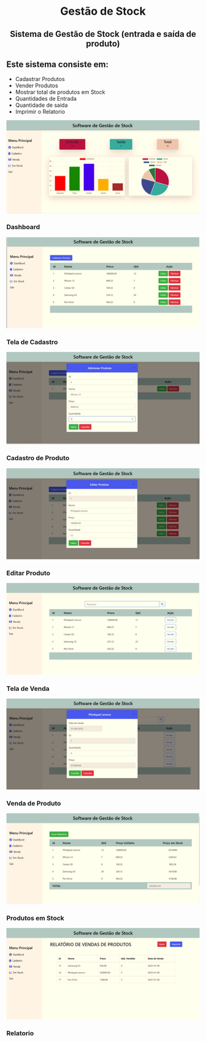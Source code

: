 <h1 align="center">
     Gestão de Stock 
</h1>
 <h2 align="center">
     Sistema de Gestão de Stock (entrada e saída de produto) 
</h2>


 ## Este sistema consiste em:
 - Cadastrar Produtos
 - Vender Produtos
 - Mostrar total de produtos em Stock
 - Quantidades de Entrada
 - Quantidade de saida
 - Imprimir o Relatorio


![](./.tumbl/1-dashboard.png)
### Dashboard

![](./.tumbl/2-telaCadastro.png)
### Tela de Cadastro

![](./.tumbl/3-cadastro.png)
### Cadastro de Produto

![](./.tumbl/4-editar.png)
### Editar Produto

![](./.tumbl/5-telaVenda.png)
### Tela de Venda

![](./.tumbl/6-venda.png)
### Venda de Produto

![](./.tumbl/7-Stock.png)
### Produtos em Stock

![](./.tumbl/8-relatorio.png)
### Relatorio




